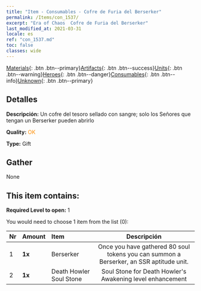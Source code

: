```yaml
---
title: "Item - Consumables - Cofre de Furia del Berserker"
permalink: /Items/con_1537/
excerpt: "Era of Chaos  Cofre de Furia del Berserker"
last_modified_at: 2021-03-31
locale: es
ref: "con_1537.md"
toc: false
classes: wide
---
```

 [Materials](/es/Items/){: .btn .btn--primary}[Artifacts](/es/Items/Artifacts/){: .btn .btn--success}[Units](/es/Items/Units/){: .btn .btn--warning}[Heroes](/es/Items/Heroes/){: .btn .btn--danger}[Consumables](/es/Items/Consumables/){: .btn .btn--info}[Unknown](/es/Items/Unknown/){: .btn .btn--primary}

## Detalles
 **Descripción:** Un cofre del tesoro sellado con sangre; solo los Señores que tengan un Berserker pueden abrirlo

 **Quality:** <span style="color: #FF8C00">OK</span>

 **Type:** Gift

## Gather

  None

## This item contains:

 **Required Level to open:** 1

 You would need to choose 1 item from the list (0):

  | Nr | Amount |     Item    | Descripción |
  |:---|:-------|:------------|:-----------:|
  | 1 |  **1x** | Berserker | Once you have gathered 80 soul tokens you can summon a Berserker, an SSR aptitude unit.  | 
  | 2 |  **1x** | Death Howler Soul Stone | Soul Stone for Death Howler's Awakening level enhancement  | 
